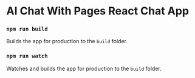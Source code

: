 # AI Chat With Pages React Chat App

### `npm run build`

Builds the app for production to the `build` folder.

### `npm run watch`

Watches and builds the app for production to the `build` folder.
